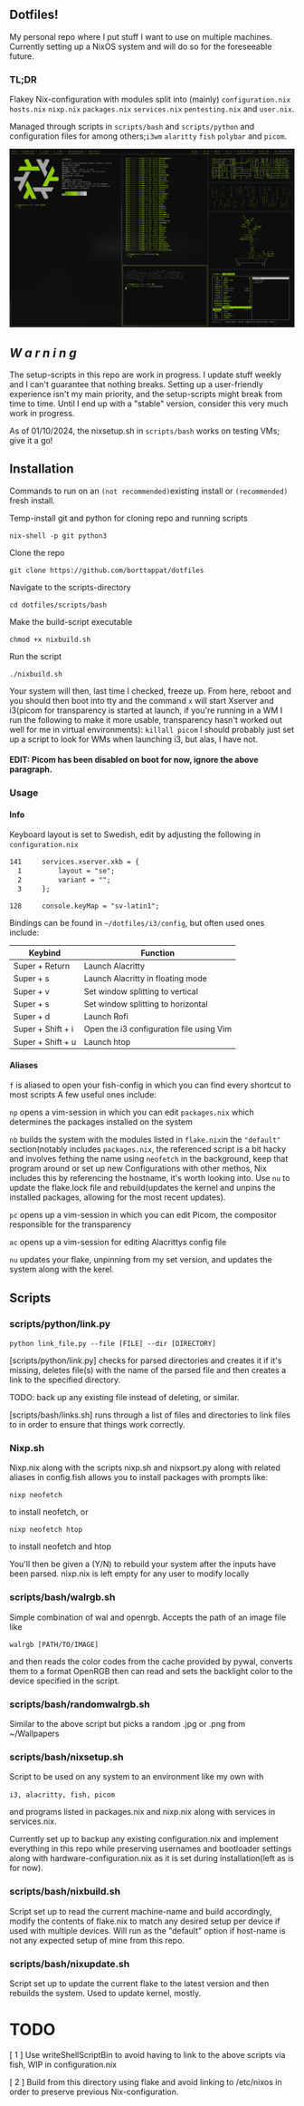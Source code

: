 ## Dotfiles!

My personal repo where I put stuff I want to use on multiple machines.
Currently setting up a NixOS system and will do so for the foreseeable future.

### TL;DR
Flakey Nix-configuration with modules split into (mainly) ``configuration.nix`` ``hosts.nix`` ``nixp.nix`` ``packages.nix`` ``services.nix`` ``pentesting.nix``  and ``user.nix``. 

Managed through scripts in ``scripts/bash`` and ``scripts/python`` and configuration files for among others;``i3wm`` ``alaritty`` ``fish`` ``polybar`` and ``picom``.

![Screenshot](https://github.com/borttappat/dotfiles/blob/main/misc/screenshot.png)


## *W a r n i n g*
The setup-scripts in this repo are work in progress. I update stuff weekly and I can't guarantee that nothing breaks. Setting up a user-friendly experience isn't my main priority, and the setup-scripts might break from time to time. Until I end up with a "stable" version, consider this very much work in progress.

As of 01/10/2024, the nixsetup.sh in ``scripts/bash`` works on testing VMs; give it a go!


## Installation
Commands to run on an ``(not recommended)``existing install or
``(recommended)`` fresh install.

Temp-install git and python for cloning repo and running scripts
```
nix-shell -p git python3
```
Clone the repo
```
git clone https://github.com/borttappat/dotfiles
```
Navigate to the scripts-directory
```
cd dotfiles/scripts/bash
```
Make the build-script executable
```
chmod +x nixbuild.sh
```
Run the script
```
./nixbuild.sh
```
Your system will then, last time I checked, freeze up. From here, reboot and you should then boot into tty and the command ``x`` will start Xserver and i3(picom for transparency is started at launch, if you're running in a WM I run the following to make it more usable, transparency hasn't worked out well for me in virtual environments): ``killall picom``
I should probably just set up a script to look for WMs when launching i3, but alas, I have not.

#### EDIT: Picom has been disabled on boot for now, ignore the above paragraph.

### Usage

#### Info
Keyboard layout is set to Swedish, edit by adjusting the following in ``configuration.nix``
```
141     services.xserver.xkb = {
  1         layout = "se";
  2         variant = "";
  3     };
```
```
128     console.keyMap = "sv-latin1";
```

Bindings can be found in ``~/dotfiles/i3/config``, but often used ones include:


| Keybind | Function |
|---------|----------|
| Super + Return | Launch Alacritty |
| Super + s | Launch Alacritty in floating mode |
| Super + v | Set window splitting to vertical |
| Super + s | Set window splitting to horizontal |
| Super + d | Launch Rofi |
| Super + Shift + i | Open the i3 configuration file using Vim |
| Super + Shift + u | Launch htop |


#### Aliases
``f`` is aliased to open your fish-config in which you can find every shortcut to most scripts
A few useful ones include:

``np`` opens a vim-session in which you can edit ``packages.nix`` which determines the packages installed on the system

``nb`` builds the system with the modules listed in ``flake.nix``in the ``"default"`` section(notably includes ``packages.nix``, the referenced script is a bit hacky and involves fething the name using ``neofetch`` in the background, keep that program around or set up new Configurations with other methos, Nix includes this by referencing the hostname, it's worth looking into. Use ``nu`` to update the flake.lock file and rebuild(updates the kernel and unpins the installed packages, allowing for the most recent updates).

``pc`` opens up a vim-session in which you can edit Picom, the compositor responsible for the transparency

``ac`` opens up a vim-session for editing Alacrittys config file

``nu`` updates your flake, unpinning from my set version, and updates the system along with the kerel.

## Scripts

### scripts/python/link.py
```
python link_file.py --file [FILE] --dir [DIRECTORY]
```

[scripts/python/link.py] checks for parsed directories and creates it if it's missing, deletes file(s) with the name of the parsed file and then creates a link to the specified directory. 

TODO: back up any existing file instead of deleting, or similar.

[scripts/bash/links.sh] runs through a list of files and directories to link files to in order to ensure that things work correctly.


### Nixp.sh
Nixp.nix along with the scripts nixp.sh and nixpsort.py along with related aliases in config.fish allows you to install packages with prompts like:
```
nixp neofetch
```
to install neofetch, or
```
nixp neofetch htop
```
to install neofetch and htop

You'll then be given a (Y/N) to rebuild your system after the inputs have been parsed.
nixp.nix is left empty for any user to modify locally

### scripts/bash/walrgb.sh
Simple combination of wal and openrgb. Accepts the path of an image file like 
```
walrgb [PATH/TO/IMAGE]
```
and then reads the color codes from the cache provided by pywal, converts them to a format OpenRGB then can read and sets the backlight color to the device specified in the script.

### scripts/bash/randomwalrgb.sh
Similar to the above script but picks a random .jpg or .png from ~/Wallpapers

### scripts/bash/nixsetup.sh
Script to be used on any system to an environment like my own with 

``
i3, alacritty, fish, picom
``

and programs listed in packages.nix and nixp.nix along with services in services.nix.

Currently set up to backup any existing configuration.nix and implement everything in this repo while preserving usernames and bootloader settings along with hardware-configuration.nix as it is set during installation(left as is for now).

### scripts/bash/nixbuild.sh
Script set up to read the current machine-name and build accordingly, modify the contents of flake.nix to match any desired setup per device if used with multiple devices. Will run as the "default" option if host-name is not any expected setup of mine from this repo.

### scripts/bash/nixupdate.sh
Script set up to update the current flake to the latest version and then rebuilds the system. Used to update kernel, mostly.

# TODO
[ 1 ] Use writeShellScriptBin to avoid having to link to the above scripts via fish, WIP in configuration.nix

[ 2 ] Build from this directory using flake and avoid linking to /etc/nixos in order to preserve previous Nix-configuration.


